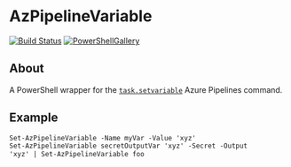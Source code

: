 # AzPipelineVariable

[![Build Status](https://dev.azure.com/william-ellis/AzPipelineVariable/_apis/build/status/william-ellis.AzPipelineVariable?branchName=main)](https://dev.azure.com/william-ellis/AzPipelineVariable/_build/latest?definitionId=1&branchName=main)
[![PowerShellGallery](https://img.shields.io/powershellgallery/v/AzPipelineVariable?label=PowerShellGallery)](https://www.powershellgallery.com/packages/AzPipelineVariable)

## About

A PowerShell wrapper for the [`task.setvariable`](https://learn.microsoft.com/en-us/azure/devops/pipelines/process/set-variables-scripts) Azure Pipelines command.

## Example

```ps
Set-AzPipelineVariable -Name myVar -Value 'xyz'
Set-AzPipelineVariable secretOutputVar 'xyz' -Secret -Output
'xyz' | Set-AzPipelineVariable foo
```
